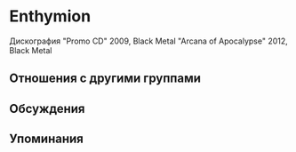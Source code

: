 # Enthymion

Дискография
"Promo CD" 2009, Black Metal
"Arcana of Apocalypse" 2012, Black Metal

## Отношения с другими группами


## Обсуждения


## Упоминания

